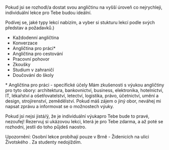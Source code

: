 Pokud jsi se rozhodl/a dostat svou angličtinu na vyšší úroveň co nejrychleji, individuální lekce pro Tebe budou ideální.

Podívej se, jaké typy lekcí nabízím, a vyber si stukturu lekcí podle svých představ a požadavků.)

- Každodenní angličtina
- Konverzace
- Angličtina pro práci*
- Angličtina pro cestování
- Pracovní pohovor
- Zkoušky
- Studium v zahraničí
- Doučování do školy

&ast; Angličtina pro práci - specifické účely
Mám zkušenosti s výukou angličtiny pro tyto obory: architektura, bankovnictví, business, elektronika, hotelnictví, IT, lékařství a ošetřovatelství, letectví, logistika, právo, účetnictví, umění a design, strojírenství, zemědělství. Pokud máš zájem o jiný obor, neváhej mi napsat zprávu a informovat se o možnostech výuky.

Pokud jsi nejsi jistá/ý, že je individuální výukapro Tebe bude to pravé, nezoufej! Rezervuj si ukázovou lekci, která je pro Tebe zdarma, a až poté se rozhodni, jestli do toho půjdeš naostro.

Upozornění: Osobní lekce probíhají pouze v Brně - Židenicích na ulici Životského . Za studenty nedojíždím.


